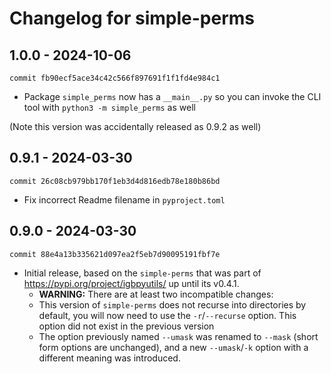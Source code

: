 Changelog for simple-perms
==========================

1.0.0 - 2024-10-06
------------------

`commit fb90ecf5ace34c42c566f897691f1f1fd4e984c1`

- Package `simple_perms` now has a `__main__.py` so you can invoke the CLI tool with `python3 -m simple_perms` as well

(Note this version was accidentally released as 0.9.2 as well)

0.9.1 - 2024-03-30
------------------

`commit 26c08cb979bb170f1eb3d4d816edb78e180b86bd`

- Fix incorrect Readme filename in `pyproject.toml`

0.9.0 - 2024-03-30
------------------

`commit 88e4a13b335621d097ea2f5eb7d90095191fbf7e`

- Initial release, based on the `simple-perms` that was part of
  <https://pypi.org/project/igbpyutils/> up until its v0.4.1.
  - **WARNING:** There are at least two incompatible changes:
  - This version of `simple-perms` does not recurse into directories by default,
    you will now need to use the `-r`/`--recurse` option. This option did not exist
    in the previous version
  - The option previously named `--umask` was renamed to `--mask` (short form options
    are unchanged), and a new `--umask`/`-k` option with a different meaning was introduced.
